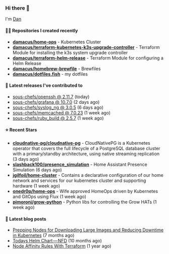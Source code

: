 

### Hi there 👋

I'm [Dan](https://medium.com/@dan.m.webb)

#### 👨‍💻 Repositories I created recently
- **[damacus/home-ops](https://github.com/damacus/home-ops)** - Kubernetes Cluster
- **[damacus/terraform-kubernetes-k3s-upgrade-controller](https://github.com/damacus/terraform-kubernetes-k3s-upgrade-controller)** - Terraform Module for installing the k3s system upgrade controller
- **[damacus/terraform-helm-release](https://github.com/damacus/terraform-helm-release)** - Terraform Module for configuring a Helm Release
- **[damacus/homebrew-brewfile](https://github.com/damacus/homebrew-brewfile)** - Brewfiles
- **[damacus/dotfiles.fish](https://github.com/damacus/dotfiles.fish)** - my dotfiles

#### 🚀 Latest releases I've contributed to


- [sous-chefs/openssh @ 2.11.7](https://github.com/sous-chefs/openssh/releases/tag/2.11.7) (today)
- [sous-chefs/grafana @ 10.7.0](https://github.com/sous-chefs/grafana/releases/tag/10.7.0) (2 days ago)
- [sous-chefs/syslog_ng @ 3.0.5](https://github.com/sous-chefs/syslog_ng/releases/tag/3.0.5) (6 days ago)
- [sous-chefs/memcached @ 7.0.23](https://github.com/sous-chefs/memcached/releases/tag/7.0.23) (1 week ago)
- [sous-chefs/ruby_build @ 2.5.7](https://github.com/sous-chefs/ruby_build/releases/tag/2.5.7) (1 week ago)

#### ⭐ Recent Stars


- **[cloudnative-pg/cloudnative-pg](https://github.com/cloudnative-pg/cloudnative-pg)** - CloudNativePG is a Kubernetes operator that covers the full lifecycle of a PostgreSQL database cluster with a primary/standby architecture, using native streaming replication (3 days ago)
- **[slashback100/presence_simulation](https://github.com/slashback100/presence_simulation)** - Home Assistant Presence Simulation (6 days ago)
- **[jgilfoil/home-cluster](https://github.com/jgilfoil/home-cluster)** - Contains a declarative configuration of our home network and services for our kubernetes cluster and supporting hardware (1 week ago)
- **[onedr0p/home-ops](https://github.com/onedr0p/home-ops)** - Wife approved HomeOps driven by Kubernetes and GitOps using Flux (1 week ago)
- **[pimoroni/grow-python](https://github.com/pimoroni/grow-python)** - Python libs for controlling the Grow HATs (1 week ago)

#### 📄 Latest blog posts
- [Prepping Nodes for Downloading Large Images and Reducing Downtime in Kubernetes](https://medium.com/@dan.m.webb/prepping-nodes-for-downloading-large-images-and-reducing-downtime-in-kubernetes-551ead53f0?source=rss-bbba9c670f6e------2) (7 months ago)
- [Todays Helm Chart — NFD](https://medium.com/@dan.m.webb/todays-helm-chart-nfd-efe64f156edd?source=rss-bbba9c670f6e------2) (10 months ago)
- [Node Affinity Rules With Terraform](https://awstip.com/node-affinity-rules-with-terraform-a0766e0bb1da?source=rss-bbba9c670f6e------2) (1 year ago)

